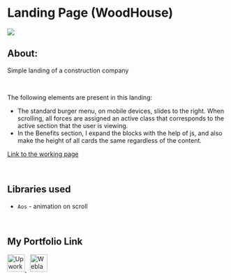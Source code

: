 # Landing Page (WoodHouse)
![](https://github.com/Plupiks/Landing-Page-Company-2/blob/main/img/main-image.jpg)

## About:
Simple landing of a construction company

<br>

The following elements are present in this landing:
- The standard burger menu, on mobile devices, slides to the right. When scrolling, all forces are assigned an active class that corresponds to the active section that the user is viewing.
- In the Benefits section, I expand the blocks with the help of js, and also make the height of all cards the same regardless of the content.

[Link to the working page](https://plupiks.github.io/Landing-Page-Company-2/)

<br>

## Libraries used
- `Aos` - animation on scroll

<br>

## My Portfolio Link
<div id="portfolio" align="left">
  <a href="https://www.upwork.com/freelancers/~0175a1803535823693">
    <img src="https://github.com/Plupiks/Landing-Page-Company-2/blob/main/img/upwork-1.svg" alt="Upwork" width="40" height="40"/>
  </a>
  &nbsp;
   <a href="https://www.weblancer.net/users/VasylykivV/">
    <img src="https://github.com/Plupiks/Landing-Page-Company-2/blob/main/img/weblancer.png" alt="Weblancer" width="40" height="40"/>
  </a>
</div>

